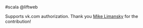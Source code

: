 #scala @liftweb

Supports vk.com authorization.  Thank you [Mike Limansky](https://github.com/limansky) for the contribution!
